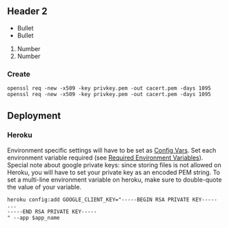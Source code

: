 ## Header 2 ##

* Bullet
* Bullet

1. Number
2. Number

### Create ###

    openssl req -new -x509 -key privkey.pem -out cacert.pem -days 1095
    openssl req -new -x509 -key privkey.pem -out cacert.pem -days 1095  
    
## Deployment

### Heroku
Environment specific settings will have to be set as [Config Vars](https://devcenter.heroku.com/articles/config-vars).
Set each environment variable required (see [Required Environment Variables](#required-environment-variables)).
Special note about google private keys: since storing files is not allowed on Heroku, you will have to set
your private key as an encoded PEM string. To set a multi-line
environment variable on heroku, make sure to double-quote the value of your variable.

    heroku config:add GOOGLE_CLIENT_KEY="-----BEGIN RSA PRIVATE KEY-----
    ...
    -----END RSA PRIVATE KEY----- 
    " --app $app_name